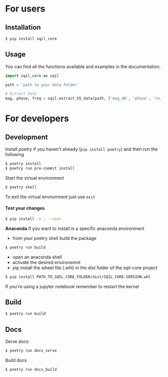 # For users

## Installation

```bash
$ pip install sqil_core
```

## Usage

You can find all the functions available and examples in the documentation.

```python
import sqil_core as sqil

path = 'path to your data folder'

# Extract data
mag, phase, freq = sqil.extract_h5_data(path, ['mag_dB', 'phase', 'ro_freq'])
```

# For developers

## Development

Install poetry if you haven't already (`pip install poetry`) and then run the following

```bash
$ poetry install
$ poetry run pre-commit install
```

Start the virtual environment
```bash
$ poetry shell
```
To exit the virtual environment just use `exit`

#### Test your changes

```bash
$ pip install -e . --user
```

**Anaconda**
If you want to install in a specific anaconda environment
- from your poetry shell build the package
```bash
$ poetry run build
```
- open an anaconda shell
- activate the desired environemnt
- pip install the wheel file (.whl) in the dist folder of the sqil-core project
```bash
$ pip install PATH_TO_SQIL_CORE_FOLDER/dist/SQIL_CORE-VERSION.whl
```

If you're using a jupyter notebook remember to restart the kernel

## Build

```bash
$ poetry run build
```

## Docs

Serve docs

```bash
$ poetry run docs_serve
```

Build docs

```bash
$ poetry run docs_build
```
